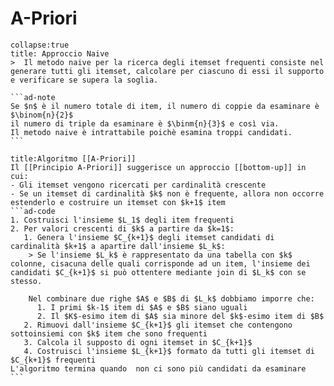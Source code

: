 # A-Priori
````ad-def
collapse:true
title: Approccio Naive
>  Il metodo naive per la ricerca degli itemset frequenti consiste nel generare tutti gli itemset, calcolare per ciascuno di essi il supporto e verificare se supera la soglia.

```ad-note
Se $n$ è il numero totale di item, il numero di coppie da esaminare è $\binom{n}{2}$
il numero di triple da esaminare è $\binm{n}{3}$ e così via.
Il metodo naive è intrattabile poichè esamina troppi candidati.
```
````

````ad-def
title:Algoritmo [[A-Priori]]
Il [[Principio A-Priori]] suggerisce un approccio [[bottom-up]] in cui:
- Gli itemset vengono ricercati per cardinalità crescente
- Se un itemset di cardinalità $k$ non è frequente, allora non occorre estenderlo e costruire un itemset con $k+1$ item
```ad-code
1. Costruisci l'insieme $L_1$ degli item frequenti
2. Per valori crescenti di $k$ a partire da $k=1$:
   1. Genera l'insieme $C_{k+1}$ degli itemset candidati di cardinalità $k+1$ a apartire dall'insieme $L_k$:
   	> Se l'insieme $L_k$ è rappresentato da una tabella con $k$ colonne, cisacuna delle quali corrisponde ad un item, l'insieme dei candidati $C_{k+1}$ si può ottentere mediante join di $L_k$ con se stesso.
   	
   	Nel combinare due righe $A$ e $B$ di $L_k$ dobbiamo imporre che:
      1. I primi $k-1$ item di $A$ e $B$ siano uguali
      2. Il $K$-esimo item di $A$ sia minore del $k$-esimo item di $B$
   2. Rimuovi dall'insieme $C_{k+1}$ gli itemset che contengono sottoinsiemi con $k$ item che sono frequenti
   3. Calcola il supposto di ogni itemset in $C_{k+1}$
   4. Costruisci l'insieme $L_{k+1}$ formato da tutti gli itemset di $C_{k+1}$ frequenti
L'algoritmo termina quando  non ci sono più candidati da esaminare
```
````
